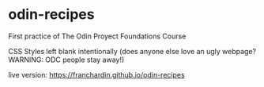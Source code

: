 # odin-recipes
First practice of The Odin Proyect Foundations Course

CSS Styles left blank intentionally (does anyone else love an ugly webpage? WARNING: ODC people stay away!)

live version: https://franchardin.github.io/odin-recipes
